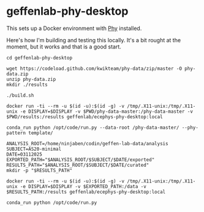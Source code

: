 # geffenlab-phy-desktop

This sets up a Docker environment with [Phy](https://github.com/cortex-lab/phy) installed.

Here's how I'm building and testing this locally.  It's a bit rought at the moment, but it works and that is a good start.

```
cd geffenlab-phy-desktop

wget https://codeload.github.com/kwikteam/phy-data/zip/master -O phy-data.zip
unzip phy-data.zip
mkdir ./results

./build.sh

docker run -ti --rm -u $(id -u):$(id -g) -v /tmp/.X11-unix:/tmp/.X11-unix -e DISPLAY=$DISPLAY -v $PWD/phy-data-master:/phy-data-master -v $PWD/results:/results geffenlab/ecephys-phy-desktop:local

conda_run python /opt/code/run.py --data-root /phy-data-master/ --phy-pattern template/
```

```
ANALYSIS_ROOT=/home/ninjaben/codin/geffen-lab-data/analysis
SUBJECT=AS20-minimal
DATE=03112025
EXPORTED_PATH="$ANALYSIS_ROOT/$SUBJECT/$DATE/exported"
RESULTS_PATH="$ANALYSIS_ROOT/$SUBJECT/$DATE/curated"
mkdir -p "$RESULTS_PATH"

docker run -ti --rm -u $(id -u):$(id -g) -v /tmp/.X11-unix:/tmp/.X11-unix -e DISPLAY=$DISPLAY -v $EXPORTED_PATH:/data -v $RESULTS_PATH:/results geffenlab/ecephys-phy-desktop:local

conda_run python /opt/code/run.py
```
